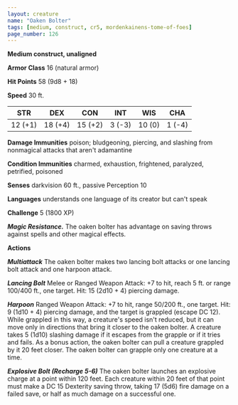 ```yaml
---
layout: creature
name: "Oaken Bolter"
tags: [medium, construct, cr5, mordenkainens-tome-of-foes]
page_number: 126
---
```


**Medium construct, unaligned**

**Armor Class** 16 (natural armor)

**Hit Points** 58  (9d8 + 18)

**Speed** 30 ft.

|   STR   |   DEX   |   CON   |   INT   |   WIS   |   CHA   |
|:-------:|:-------:|:-------:|:-------:|:-------:|:-------:|
| 12 (+1) | 18 (+4) | 15 (+2) | 3 (-3) | 10 (0) | 1 (-4) |

**Damage Immunities** poison; bludgeoning, piercing, and slashing from nonmagical attacks that aren't adamantine

**Condition Immunities** charmed, exhaustion, frightened, paralyzed, petrified, poisoned

**Senses** darkvision 60 ft., passive Perception 10

**Languages** understands one language of its creator but can't speak

**Challenge** 5 (1800 XP)

***Magic Resistance.*** The oaken bolter has advantage on saving throws against spells and other magical effects.

**Actions**

***Multiattack*** The oaken bolter makes two lancing bolt attacks or one lancing bolt attack and one harpoon attack.

***Lancing Bolt*** Melee or Ranged Weapon Attack: +7 to hit, reach 5 ft. or range 100/400 ft., one target. Hit: 15 (2d10 + 4) piercing damage.

***Harpoon*** Ranged Weapon Attack: +7 to hit, range 50/200 ft., one target. Hit: 9 (1d10 + 4) piercing damage, and the target is grappled (escape DC 12). While grappled in this way, a creature's speed isn't reduced, but it can move only in directions that bring it closer to the oaken bolter. A creature takes 5 (1d10) slashing damage if it escapes from the grapple or if it tries and fails. As a bonus action, the oaken bolter can pull a creature grappled by it 20 feet closer. The oaken bolter can grapple only one creature at a time.

***Explosive Bolt (Recharge 5-6)*** The oaken bolter launches an explosive charge at a point within 120 feet. Each creature within 20 feet of that point must make a DC 15 Dexterity saving throw, taking 17 (5d6) fire damage on a failed save, or half as much damage on a successful one.